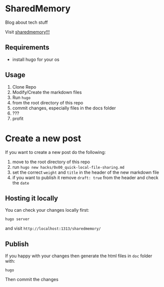 # SharedMemory

Blog about tech stuff

Visit [sharedmemory!!!](https://braunbearded.github.io/sharedmemory/)

## Requirements

- install hugo for your os

## Usage

1. Clone Repo
2. Modify/Create the markdown files
3. Run `hugo`
4. from the root directory of this repo
5. commit changes, especially files in the docs folder
6. ???
7. profit

# Create a new post

If you want to create a new post do the following:

1. move to the root directory of this repo
2. run `hugo new hacks/0x00_quick-local-file-sharing.md`
3. set the correct `weight` and `title` in the header of the new markdown file
4. if you want to publish it remove `draft: true` from the header and check the `date`

## Hosting it locally

You can check your changes locally first:

```
hugo server
```

and visit `http://localhost:1313/sharedmemory/`

## Publish

If you happy with your changes then generate the html files in `doc` folder with:

```
hugo
```

Then commit the changes
